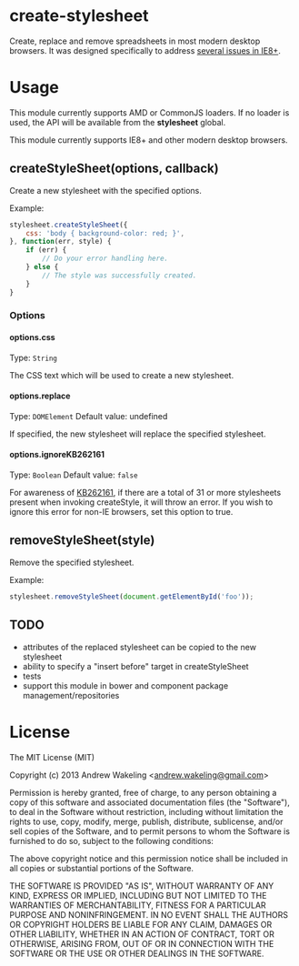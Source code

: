 create-stylesheet
=================

Create, replace and remove spreadsheets in most modern desktop browsers. It was designed specifically to address [several issues in IE8+](https://github.com/andrewwakeling/ie-css-bugs).


Usage
==
This module currently supports AMD or CommonJS loaders. If no loader is used, the API will be available from the **stylesheet** global.

This module currently supports IE8+ and other modern desktop browsers.

## createStyleSheet(options, callback)

Create a new stylesheet with the specified options.

Example:

``` javascript
stylesheet.createStyleSheet({
    css: 'body { background-color: red; }',
}, function(err, style) {
    if (err) {
        // Do your error handling here.
    } else {
        // The style was successfully created.
    }
}
```

### Options

#### options.css
Type: `String`

The CSS text which will be used to create a new stylesheet.

#### options.replace
Type: `DOMElement`
Default value: undefined

If specified, the new stylesheet will replace the specified stylesheet.

#### options.ignoreKB262161
Type: `Boolean`
Default value: `false`

For awareness of [KB262161](http://support.microsoft.com/kb/262161), if there are a total of 31 or more stylesheets present when invoking createStyle, it will throw an error.
If you wish to ignore this error for non-IE browsers, set this option to true.



## removeStyleSheet(style)

Remove the specified stylesheet.

Example:

``` javascript
stylesheet.removeStyleSheet(document.getElementById('foo'));
```

## TODO
- attributes of the replaced stylesheet can be copied to the new stylesheet
- ability to specify a "insert before" target in createStyleSheet
- tests
- support this module in bower and component package management/repositories

License
==

The MIT License (MIT)

Copyright (c) 2013 Andrew Wakeling <[andrew.wakeling@gmail.com](mailto:andrew.wakeling@gmail.com)>

Permission is hereby granted, free of charge, to any person obtaining a copy of
this software and associated documentation files (the "Software"), to deal in
the Software without restriction, including without limitation the rights to
use, copy, modify, merge, publish, distribute, sublicense, and/or sell copies of
the Software, and to permit persons to whom the Software is furnished to do so,
subject to the following conditions:

The above copyright notice and this permission notice shall be included in all
copies or substantial portions of the Software.

THE SOFTWARE IS PROVIDED "AS IS", WITHOUT WARRANTY OF ANY KIND, EXPRESS OR
IMPLIED, INCLUDING BUT NOT LIMITED TO THE WARRANTIES OF MERCHANTABILITY, FITNESS
FOR A PARTICULAR PURPOSE AND NONINFRINGEMENT. IN NO EVENT SHALL THE AUTHORS OR
COPYRIGHT HOLDERS BE LIABLE FOR ANY CLAIM, DAMAGES OR OTHER LIABILITY, WHETHER
IN AN ACTION OF CONTRACT, TORT OR OTHERWISE, ARISING FROM, OUT OF OR IN
CONNECTION WITH THE SOFTWARE OR THE USE OR OTHER DEALINGS IN THE SOFTWARE.

